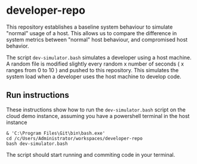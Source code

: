 # developer-repo

This repository establishes a baseline system behaviour to simulate "normal" usage of a host. This allows us to compare the difference in system metrics between "normal" host behaviour, and compromised host behavior.

The script `dev-simulator.bash` simulates a developer using a host machine. A random file is modified slightly every random x number of seconds ( x ranges from 0 to 10 ) and pushed to this repository. This simulates the system load when a developer uses the host machine to develop code.

## Run instructions
These instructions show how to run the `dev-simulator.bash` script on the cloud demo instance, assuming you have a powershell terminal in the host instance
```
& 'C:\Program Files\Git\bin\bash.exe'
cd /c/Users/Administrator/workspaces/developer-repo
bash dev-simulator.bash
```

The script should start running and commiting code in your terminal.
